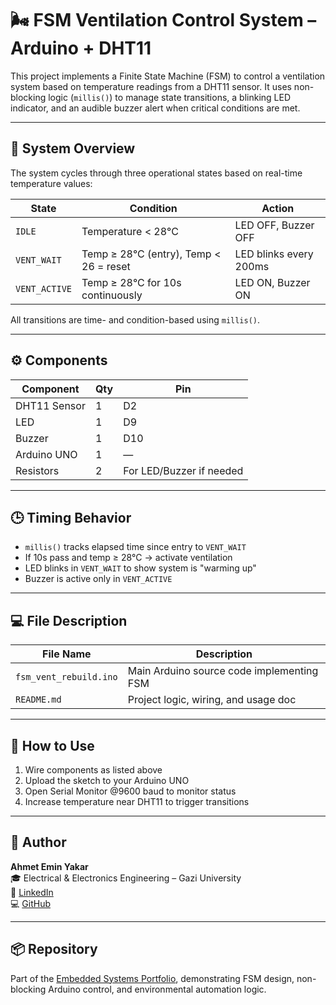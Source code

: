 # 🌬️ FSM Ventilation Control System – Arduino + DHT11

This project implements a Finite State Machine (FSM) to control a ventilation system based on temperature readings from a DHT11 sensor. It uses non-blocking logic (`millis()`) to manage state transitions, a blinking LED indicator, and an audible buzzer alert when critical conditions are met.

---

## 🧠 System Overview

The system cycles through three operational states based on real-time temperature values:

| State         | Condition                               | Action                       |
|---------------|------------------------------------------|------------------------------|
| `IDLE`        | Temperature < 28°C                       | LED OFF, Buzzer OFF          |
| `VENT_WAIT`   | Temp ≥ 28°C (entry), Temp < 26 = reset   | LED blinks every 200ms       |
| `VENT_ACTIVE` | Temp ≥ 28°C for 10s continuously         | LED ON, Buzzer ON            |

All transitions are time- and condition-based using `millis()`.

---

## ⚙️ Components

| Component   | Qty | Pin     |
|-------------|-----|----------|
| DHT11 Sensor| 1   | D2       |
| LED         | 1   | D9       |
| Buzzer      | 1   | D10      |
| Arduino UNO | 1   | —        |
| Resistors   | 2   | For LED/Buzzer if needed |

---



## 🕒 Timing Behavior

- `millis()` tracks elapsed time since entry to `VENT_WAIT`
- If 10s pass and temp ≥ 28°C → activate ventilation
- LED blinks in `VENT_WAIT` to show system is "warming up"
- Buzzer is active only in `VENT_ACTIVE`

---

## 💻 File Description

| File Name            | Description                           |
|----------------------|----------------------------------------|
| `fsm_vent_rebuild.ino` | Main Arduino source code implementing FSM  
| `README.md`          | Project logic, wiring, and usage doc  |

---

## 🧪 How to Use

1. Wire components as listed above
2. Upload the sketch to your Arduino UNO
3. Open Serial Monitor @9600 baud to monitor status
4. Increase temperature near DHT11 to trigger transitions

---

## 👤 Author

**Ahmet Emin Yakar**  
🎓 Electrical & Electronics Engineering – Gazi University  
🔗 [LinkedIn](https://www.linkedin.com/in/ahmet-emin-yakar-bbb6732a6/)  
💻 [GitHub](https://github.com/ahmeteminyakar)

---

## 📦 Repository

Part of the [Embedded Systems Portfolio](https://github.com/ahmeteminyakar/Embedded-Learn-Journey), demonstrating FSM design, non-blocking Arduino control, and environmental automation logic.